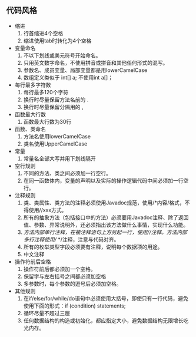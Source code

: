 ## 代码风格

- 缩进
  1. 行首缩进4个空格
  2. 缩进使用tab时转化为4个空格
- 变量命名
  1. 不以下划线或美元符号开始命名。
  2. 只用英文数字命名，不使用拼音或拼音和其他任何形式的混写。
  3. 参数名、成员变量、局部变量都是用lowerCamelCase
  4. 数组定义类似于 int[] a; 不使用int a[]；
- 每行最多字符数
  1. 每行最多120个字符
  2. 换行时尽量保留方法名前的 . 
  3. 换行时尽量保留分隔用的 ,
- 函数最大行数
  1. 函数最大行数为30行
- 函数、类命名
  1. 方法名使用lowerCamelCase
  2. 类名使用UpperCamelCase
- 常量
  1. 常量名全部大写并用下划线隔开
- 空行规则
  1. 不同的方法、类之间必须加一行空行。
  2. 在同一函数体内，变量的声明以及实际的操作逻辑代码中间必须加一行空行。
- 注释规则
  1. 类、类属性、类方法的注释必须使用Javadoc规范，使用/*内容/格式，不得使用//xxx方式。
  2. 所有的抽象方法（包括接口中的方法）必须要用Javadoc注释、除了返回值、参数、异常说明外，还必须指出该方法做什么事情，实现什么功能。
  3. *方法内部单行注释，在被注释语句上方另起一行，使用//注释。方法内部多行注释使用/* */注释，注意与代码对齐。
  4. 所有的枚举类型字段必须要有注释，说明每个数据项的用途。
  5. 中文注释
- 操作符前后空格
  1. 操作符前后都必须加一个空格。
  2. 保留字与左右括号之间都必须加空格
  3. 多参数时，每个参数的逗号后必须加空格。
- 其他规则
  1. 在if/else/for/while/do语句中必须使用大括号，即使只有一行代码，避免使用下面的形式：if (condition) statements;
  2. 循环尽量不超过三层
  3. 任何数据结构的构造或初始化，都应指定大小，避免数据结构无限增长吃光内存。

